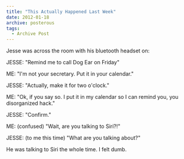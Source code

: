 ```yaml
---
title: "This Actually Happened Last Week"
date: 2012-01-18
archive: posterous
tags: 
  - Archive Post
---
```


Jesse was across the room with his bluetooth headset on:

JESSE: "Remind me to call Dog Ear on Friday"

ME: "I'm not your secretary. Put it in your calendar."

JESSE: "Actually, make it for two o'clock."

ME: "Ok, if you say so. I put it in my calendar so I can remind you, you disorganized hack."

JESSE: "Confirm."

ME: (confused) "Wait, are you talking to Siri?!"

JESSE: (to me this time) "What are you talking about?"

He was talking to Siri the whole time. I felt dumb.
